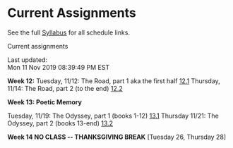 # Current Assignments

See the full [Syllabus](syllabus) for all schedule links.

Current assignments 

Last updated:  
Mon 11 Nov 2019 08:39:49 PM EST


**Week 12:**
Tuesday, 11/12: The Road, part 1 aka the first half [12.1](classes/12_1)
Thursday, 11/14: The Road, part 2 (to the end) [12.2](classes/12_2)

**Week 13: Poetic Memory**

Tuesday, 11/19: The Odyssey, part 1 (books 1-12) [13.1](classes/13_1)
Thursday 11/21: The Odyssey, part 2 (books 13-end) [13.2](classes/13_2)
  
**Week 14 NO CLASS -- THANKSGIVING BREAK**
[Tuesday 26, Thursday 28]

